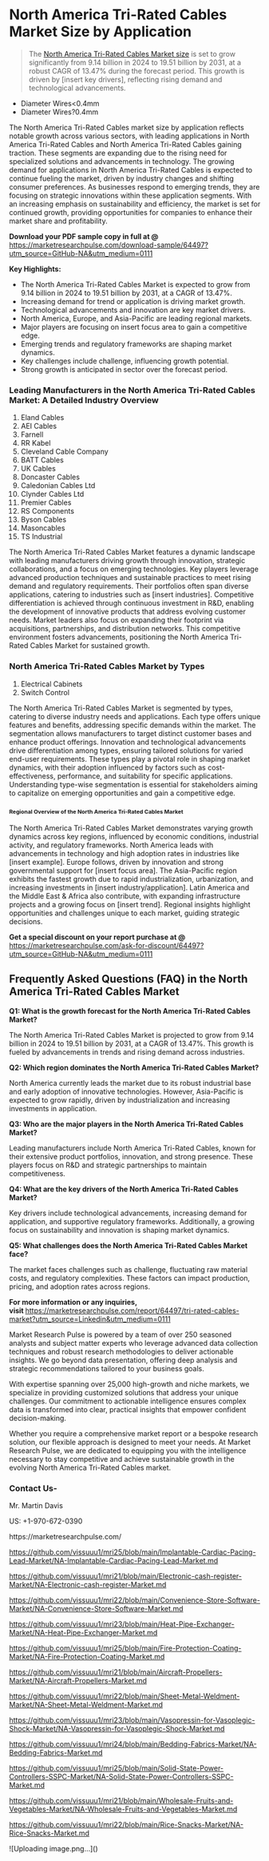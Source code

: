 <h1>North America Tri-Rated Cables Market&nbsp;Size by Application</h1><blockquote><p>The <a href="https://marketresearchpulse.com/download-sample/64497?utm_source=GitHub-NA&amp;utm_medium=0111">North America Tri-Rated Cables Market size</a> is set to grow significantly from 9.14 billion in 2024 to 19.51 billion by 2031, at a robust CAGR of 13.47% during the forecast period. This growth is driven by [insert key drivers], reflecting rising demand and technological advancements.</p></blockquote><ul><li>Diameter Wires<0.4mm<li> Diameter Wires?0.4mm</li></ul><p>The North America Tri-Rated Cables market size by application reflects notable growth across various sectors, with leading applications in North America Tri-Rated Cables and North America Tri-Rated Cables gaining traction. These segments are expanding due to the rising need for specialized solutions and advancements in technology. The growing demand for applications in North America Tri-Rated Cables is expected to continue fueling the market, driven by industry changes and shifting consumer preferences. As businesses respond to emerging trends, they are focusing on strategic innovations within these application segments. With an increasing emphasis on sustainability and efficiency, the market is set for continued growth, providing opportunities for companies to enhance their market share and profitability.</p><p><strong>Download your PDF sample copy in full at @ </strong><a href="https://marketresearchpulse.com/download-sample/64497?utm_source=GitHub-NA&amp;utm_medium=0111">https://marketresearchpulse.com/download-sample/64497?utm_source=GitHub-NA&amp;utm_medium=0111</a></p><p><strong>Key Highlights: </strong></p><ul><li>The North America Tri-Rated Cables Market is expected to grow from 9.14 billion in 2024 to 19.51 billion by 2031, at a CAGR of 13.47%.</li><li>Increasing demand for trend or application is driving market growth.</li><li>Technological advancements and innovation are key market drivers.</li><li>North America, Europe, and Asia-Pacific are leading regional markets.</li><li>Major players are focusing on insert focus area to gain a competitive edge.</li><li>Emerging trends and regulatory frameworks are shaping market dynamics.</li><li>Key challenges include challenge, influencing growth potential.</li><li>Strong growth is anticipated in sector over the forecast period.</li></ul><h3>Leading Manufacturers in the North America Tri-Rated Cables Market: A Detailed Industry Overview</h3><ol><li>Eland Cables</li><li>AEI Cables</li><li>Farnell</li><li>RR Kabel</li><li>Cleveland Cable Company</li><li>BATT Cables</li><li>UK Cables</li><li>Doncaster Cables</li><li>Caledonian Cables Ltd</li><li>Clynder Cables Ltd</li><li>Premier Cables</li><li>RS Components</li><li>Byson Cables</li><li>Masoncables</li><li>TS Industrial</li></ol><div class="flex max-w-full flex-col flex-grow"><div class="min-h-8 text-message flex w-full flex-col items-end gap-2 whitespace-normal break-words [.text-message+&amp;]:mt-5" dir="auto" data-message-author-role="assistant" data-message-id="fd8432e4-4910-450d-b182-61b7bfb0a01f" data-message-model-slug="gpt-4o"><div class="flex w-full flex-col gap-1 empty:hidden first:pt-[3px]"><div class="markdown prose w-full break-words dark:prose-invert light"><p>The North America Tri-Rated Cables Market features a dynamic landscape with leading manufacturers driving growth through innovation, strategic collaborations, and a focus on emerging technologies. Key players leverage advanced production techniques and sustainable practices to meet rising demand and regulatory requirements. Their portfolios often span diverse applications, catering to industries such as [insert industries]. Competitive differentiation is achieved through continuous investment in R&amp;D, enabling the development of innovative products that address evolving customer needs. Market leaders also focus on expanding their footprint via acquisitions, partnerships, and distribution networks. This competitive environment fosters advancements, positioning the North America Tri-Rated Cables Market for sustained growth.</p></div></div></div></div><h3>North America Tri-Rated Cables Market by Types</h3><ol><li>Electrical Cabinets<li> Switch Control</li></ol><div class="flex max-w-full flex-col flex-grow"><div class="min-h-8 text-message flex w-full flex-col items-end gap-2 whitespace-normal break-words [.text-message+&amp;]:mt-5" dir="auto" data-message-author-role="assistant" data-message-id="084470be-0bb7-4664-bddf-5156b4f41249" data-message-model-slug="gpt-4o-mini"><div class="flex w-full flex-col gap-1 empty:hidden first:pt-[3px]"><div class="markdown prose w-full break-words dark:prose-invert light"><p>The North America Tri-Rated Cables Market is segmented by types, catering to diverse industry needs and applications. Each type offers unique features and benefits, addressing specific demands within the market. The segmentation allows manufacturers to target distinct customer bases and enhance product offerings. Innovation and technological advancements drive differentiation among types, ensuring tailored solutions for varied end-user requirements. These types play a pivotal role in shaping market dynamics, with their adoption influenced by factors such as cost-effectiveness, performance, and suitability for specific applications. Understanding type-wise segmentation is essential for stakeholders aiming to capitalize on emerging opportunities and gain a competitive edge.</p></div></div></div></div><h3><span style="font-size: 11px;">Regional Overview of the North America Tri-Rated Cables Market</span></h3><div class="flex max-w-full flex-col flex-grow"><div class="min-h-8 text-message flex w-full flex-col items-end gap-2 whitespace-normal break-words [.text-message+&amp;]:mt-5" dir="auto" data-message-author-role="assistant" data-message-id="e9038762-ce64-4e30-91c9-9bd413514231" data-message-model-slug="gpt-4o-mini"><div class="flex w-full flex-col gap-1 empty:hidden first:pt-[3px]"><div class="markdown prose w-full break-words dark:prose-invert light"><p>The North America Tri-Rated Cables Market demonstrates varying growth dynamics across key regions, influenced by economic conditions, industrial activity, and regulatory frameworks. North America leads with advancements in technology and high adoption rates in industries like [insert example]. Europe follows, driven by innovation and strong governmental support for [insert focus area]. The Asia-Pacific region exhibits the fastest growth due to rapid industrialization, urbanization, and increasing investments in [insert industry/application]. Latin America and the Middle East &amp; Africa also contribute, with expanding infrastructure projects and a growing focus on [insert trend]. Regional insights highlight opportunities and challenges unique to each market, guiding strategic decisions.</p></div></div></div></div><p><strong>Get a special discount on your report purchase at @ </strong><a href="https://marketresearchpulse.com/ask-for-discount/64497?utm_source=GitHub-NA&amp;utm_medium=0111">https://marketresearchpulse.com/ask-for-discount/64497?utm_source=GitHub-NA&amp;utm_medium=0111</a></p><h2>Frequently Asked Questions (FAQ) in the North America Tri-Rated Cables Market</h2><p><strong>Q1: What is the growth forecast for the North America Tri-Rated Cables Market?</strong></p><p>The North America Tri-Rated Cables Market is projected to grow from 9.14 billion in 2024 to 19.51 billion by 2031, at a CAGR of 13.47%. This growth is fueled by advancements in trends and rising demand across industries.</p><p><strong>Q2: Which region dominates the North America Tri-Rated Cables Market?</strong></p><p>North America currently leads the market due to its robust industrial base and early adoption of innovative technologies. However, Asia-Pacific is expected to grow rapidly, driven by industrialization and increasing investments in application.</p><p><strong>Q3: Who are the major players in the North America Tri-Rated Cables Market?</strong></p><p>Leading manufacturers include North America Tri-Rated Cables, known for their extensive product portfolios, innovation, and strong presence. These players focus on R&amp;D and strategic partnerships to maintain competitiveness.</p><p><strong>Q4: What are the key drivers of the North America Tri-Rated Cables Market?</strong></p><p>Key drivers include technological advancements, increasing demand for application, and supportive regulatory frameworks. Additionally, a growing focus on sustainability and innovation is shaping market dynamics.</p><p><strong>Q5: What challenges does the North America Tri-Rated Cables Market face?</strong></p><p>The market faces challenges such as challenge, fluctuating raw material costs, and regulatory complexities. These factors can impact production, pricing, and adoption rates across regions.</p><p><strong>For more information or any inquiries, visit&nbsp;</strong><a href="https://marketresearchpulse.com/report/64497/tri-rated-cables-market?utm_source=Linkedin&utm_medium=0111">https://marketresearchpulse.com/report/64497/tri-rated-cables-market?utm_source=Linkedin&utm_medium=0111</a></p><p>Market Research Pulse is powered by a team of over 250 seasoned analysts and subject matter experts who leverage advanced data collection techniques and robust research methodologies to deliver actionable insights. We go beyond data presentation, offering deep analysis and strategic recommendations tailored to your business goals.</p><p>With expertise spanning over 25,000 high-growth and niche markets, we specialize in providing customized solutions that address your unique challenges. Our commitment to actionable intelligence ensures complex data is transformed into clear, practical insights that empower confident decision-making.</p><p>Whether you require a comprehensive market report or a bespoke research solution, our flexible approach is designed to meet your needs. At Market Research Pulse, we are dedicated to equipping you with the intelligence necessary to stay competitive and achieve sustainable growth in the evolving North America Tri-Rated Cables market.</p><h3><strong>Contact Us-</strong></h3><p>Mr. Martin Davis</p><p>US: +1-970-672-0390</p><p>https://marketresearchpulse.com/</p><p><a href="https://github.com/vissuuu1/mri25/blob/main/Implantable-Cardiac-Pacing-Lead-Market/NA-Implantable-Cardiac-Pacing-Lead-Market.md">https://github.com/vissuuu1/mri25/blob/main/Implantable-Cardiac-Pacing-Lead-Market/NA-Implantable-Cardiac-Pacing-Lead-Market.md</a></p><p><a href="https://github.com/vissuuu1/mri21/blob/main/Electronic-cash-register-Market/NA-Electronic-cash-register-Market.md">https://github.com/vissuuu1/mri21/blob/main/Electronic-cash-register-Market/NA-Electronic-cash-register-Market.md</a></p><p><a href="https://github.com/vissuuu1/mri22/blob/main/Convenience-Store-Software-Market/NA-Convenience-Store-Software-Market.md">https://github.com/vissuuu1/mri22/blob/main/Convenience-Store-Software-Market/NA-Convenience-Store-Software-Market.md</a></p><p><a href="https://github.com/vissuuu1/mri23/blob/main/Heat-Pipe-Exchanger-Market/NA-Heat-Pipe-Exchanger-Market.md">https://github.com/vissuuu1/mri23/blob/main/Heat-Pipe-Exchanger-Market/NA-Heat-Pipe-Exchanger-Market.md</a></p><p><a href="https://github.com/vissuuu1/mri25/blob/main/Fire-Protection-Coating-Market/NA-Fire-Protection-Coating-Market.md">https://github.com/vissuuu1/mri25/blob/main/Fire-Protection-Coating-Market/NA-Fire-Protection-Coating-Market.md</a></p><p><a href="https://github.com/vissuuu1/mri21/blob/main/Aircraft-Propellers-Market/NA-Aircraft-Propellers-Market.md">https://github.com/vissuuu1/mri21/blob/main/Aircraft-Propellers-Market/NA-Aircraft-Propellers-Market.md</a></p><p><a href="https://github.com/vissuuu1/mri22/blob/main/Sheet-Metal-Weldment-Market/NA-Sheet-Metal-Weldment-Market.md">https://github.com/vissuuu1/mri22/blob/main/Sheet-Metal-Weldment-Market/NA-Sheet-Metal-Weldment-Market.md</a></p><p><a href="https://github.com/vissuuu1/mri23/blob/main/Vasopressin-for-Vasoplegic-Shock-Market/NA-Vasopressin-for-Vasoplegic-Shock-Market.md">https://github.com/vissuuu1/mri23/blob/main/Vasopressin-for-Vasoplegic-Shock-Market/NA-Vasopressin-for-Vasoplegic-Shock-Market.md</a></p><p><a href="https://github.com/vissuuu1/mri24/blob/main/Bedding-Fabrics-Market/NA-Bedding-Fabrics-Market.md">https://github.com/vissuuu1/mri24/blob/main/Bedding-Fabrics-Market/NA-Bedding-Fabrics-Market.md</a></p><p><a href="https://github.com/vissuuu1/mri25/blob/main/Solid-State-Power-Controllers-SSPC-Market/NA-Solid-State-Power-Controllers-SSPC-Market.md">https://github.com/vissuuu1/mri25/blob/main/Solid-State-Power-Controllers-SSPC-Market/NA-Solid-State-Power-Controllers-SSPC-Market.md</a></p><p><a href="https://github.com/vissuuu1/mri21/blob/main/Wholesale-Fruits-and-Vegetables-Market/NA-Wholesale-Fruits-and-Vegetables-Market.md">https://github.com/vissuuu1/mri21/blob/main/Wholesale-Fruits-and-Vegetables-Market/NA-Wholesale-Fruits-and-Vegetables-Market.md</a></p><p><a href="https://github.com/vissuuu1/mri22/blob/main/Rice-Snacks-Market/NA-Rice-Snacks-Market.md">https://github.com/vissuuu1/mri22/blob/main/Rice-Snacks-Market/NA-Rice-Snacks-Market.md</a></p>
![Uploading image.png…]()
